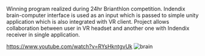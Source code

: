 Winning program realized during 24hr Brianthlon competition. Indendix brain-computer interface is used as an input which is passed to simple unity application which is also integrated with VR client. Project allows collaboration between user in VR headset and another one with Indendix receiver in single application.  

https://www.youtube.com/watch?v=RYsHkntgvUk
![brain](https://github.com/user-attachments/assets/315662ed-826f-404a-9f69-fee5dd3751b3)
